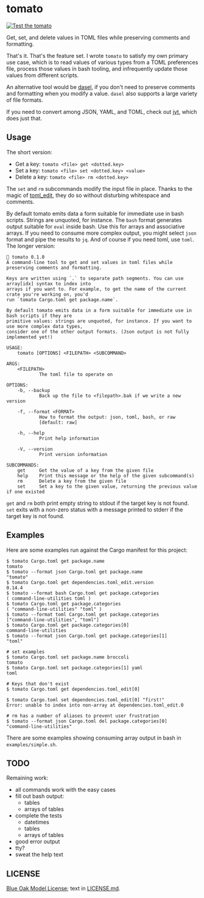 # tomato

[![Test the tomato](https://github.com/ceejbot/tomato/actions/workflows/test.yaml/badge.svg)](https://github.com/ceejbot/tomato/actions/workflows/test.yaml)

Get, set, and delete values in TOML files while preserving comments and formatting.

That's it. That's the feature set. I wrote `tomato` to satisfy my own primary use
case, which is to read values of various types from a TOML preferences file,
process those values in bash tooling, and infrequently update those values from
different scripts.

An alternative tool would be [dasel](https://daseldocs.tomwright.me), if you
don't need to preserve comments and formatting when you modify a value. `dasel`
also supports a large variety of file formats.

If you need to convert among JSON, YAML, and TOML, check out
[jyt](https://github.com/ken-matsui/jyt), which does just that.

## Usage

The short version:

* Get a key: `tomato <file> get <dotted.key>`
* Set a key: `tomato <file> set <dotted.key> <value>`
* Delete a key: `tomato <file> rm <dotted.key>`

The `set` and `rm` subcommands modify the input file in place. Thanks to the magic of
[toml_edit](https://lib.rs/crates/toml_edit), they do so without disturbing whitespace and comments.

By default tomato emits data a form suitable for immediate use in bash scripts.
Strings are unquoted, for instance. The `bash` format generates output suitable
for `eval` inside bash. Use this for arrays and associative arrays. If you need
to consume more complex output, you might select `json` format and pipe the
results to `jq`. And of course if you need toml, use `toml`.
The longer version:

```
🍅 tomato 0.1.0
A command-line tool to get and set values in toml files while preserving comments and formatting.

Keys are written using `.` to separate path segments. You can use array[idx] syntax to index into
arrays if you want to. For example, to get the name of the current crate you're working on, you'd
run `tomato Cargo.toml get package.name`.

By default tomato emits data in a form suitable for immediate use in bash scripts if they are
primitive values: strings are unquoted, for instance. If you want to use more complex data types,
consider one of the other output formats. (Json output is not fully implemented yet!)

USAGE:
	tomato [OPTIONS] <FILEPATH> <SUBCOMMAND>

ARGS:
	<FILEPATH>
			The toml file to operate on

OPTIONS:
	-b, --backup
			Back up the file to <filepath>.bak if we write a new version

	-f, --format <FORMAT>
			How to format the output: json, toml, bash, or raw
			[default: raw]

	-h, --help
			Print help information

	-V, --version
			Print version information

SUBCOMMANDS:
	get     Get the value of a key from the given file
	help    Print this message or the help of the given subcommand(s)
	rm      Delete a key from the given file
	set     Set a key to the given value, returning the previous value if one existed
```

`get` and `rm` both print empty string to stdout if the target key is not found. `set`
exits with a non-zero status with a message printed to stderr if the target key is not found.

## Examples

Here are some examples run against the Cargo manifest for this project:

```shell
$ tomato Cargo.toml get package.name
tomato
$ tomato --format json Cargo.toml get package.name
"tomato"
$ tomato Cargo.toml get dependencies.toml_edit.version
0.14.4
$ tomato --format bash Cargo.toml get package.categories
( command-line-utilities toml )
$ tomato Cargo.toml get package.categories
( "command-line-utilities" "toml" )
$ tomato --format toml Cargo.toml get package.categories
["command-line-utilities", "toml"]
$ tomato Cargo.toml get package.categories[0]
command-line-utilities
$ tomato --format json Cargo.toml get package.categories[1]
"toml"

# set examples
$ tomato Cargo.toml set package.name broccoli
tomato
$ tomato Cargo.toml set package.categories[1] yaml
toml

# Keys that don't exist
$ tomato Cargo.toml get dependencies.toml_edit[0]

$ tomato Cargo.toml set dependencies.toml_edit[0] "first!"
Error: unable to index into non-array at dependencies.toml_edit.0

# rm has a number of aliases to prevent user frustration
$ tomato --format json Cargo.toml del package.categories[0]
"command-line-utilities"
```

There are some examples showing consuming array output in bash in `examples/simple.sh`.

## TODO

Remaining work:

- all commands work with the easy cases
- fill out bash output:
	- tables
	- arrays of tables
- complete the tests
	- datetimes
	- tables
	- arrays of tables
- good error output
- tty?
- sweat the help text

## LICENSE

[Blue Oak Model License](https://blueoakcouncil.org/license/1.0.0); text in [LICENSE.md](./LICENSE.md).

